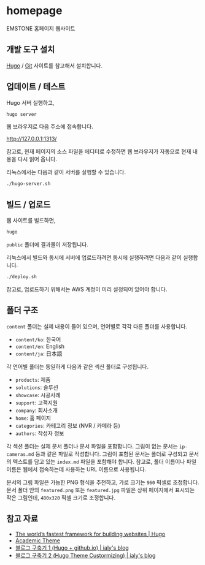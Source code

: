 # homepage

EMSTONE 홈페이지 웹사이트

## 개발 도구 설치

[Hugo](https://gohugo.io/getting-started/installing/) /
[Git](https://git-scm.com/) 사이트를 참고해서 설치합니다.

## 업데이트 / 테스트

Hugo 서버 실행하고,

```sh
hugo server
```

웹 브라우저로 다음 주소에 접속합니다.

http://127.0.0.1:1313/

참고로, 현재 페이지의 소스 파일을 에디터로 수정하면 웹 브라우저가 자동으로 현재 내용을 다시 읽어 옵니다.

리눅스에서는 다음과 같이 서버를 실행할 수 있습니다.

```sh
./hugo-server.sh
```

## 빌드 / 업로드

웹 사이트를 빌드하면,

```sh
hugo
```

`public` 폴더에 결과물이 저장됩니다.

리눅스에서 빌드와 동시에 서버에 업로드하려면 동시에 실행하려면 다음과 같이 실행합니다.

```sh
./deploy.sh
```

참고로, 업로드하기 위해서는 AWS 계정이 미리 설정되어 있어야 합니다.

## 폴더 구조

`content` 폴더는 실제 내용이 들어 있으며, 언어별로 각각 다른 폴더를 사용합니다.

- `content/ko`: 한국어
- `content/en`: English
- `content/ja`: 日本語

각 언어별 폴더는 동일하게 다음과 같은 섹션 폴더로 구성됩니다.

- `products`: 제품
- `solutions`: 솔루션
- `showcase`: 시공사례
- `support`: 고객지원
- `company`: 회사소개
- `home`: 홈 페이지
- `categories`: 카테고리 정보 (NVR / 카메라 등)
- `authors`: 작성자 정보

각 섹션 폴더는 실제 문서 폴더나 문서 파일을 포함합니다. 그림이 없는 문서는 `ip-cameras.md` 등과 같은 파일로 작성합니다. 그림이 포함된 문서는 폴더로 구성되고 문서의 텍스트를 담고 있는 `index.md` 파일을 포함해야 합니다. 참고로, 폴더 이름이나 파일 이름은 웹에서 접속하는데 사용하는 URL 이름으로 사용됩니다.

문서의 그림 파일은 가능한 PNG 형식을 추천하고, 가로 크기는 `960` 픽셀로 조정합니다. 문서 폴더 안의 `featured.png` 또는 `featured.jpg` 파일은 상위 페이지에서 표시되는 작은 그림인데, `480x320` 픽셀 크기로 조정합니다.

## 참고 자료

- [The world’s fastest framework for building websites | Hugo](https://gohugo.io/)
- [Academic Theme](https://sourcethemes.com/academic/)
- [블로그 구축기 1 (Hugo + github.io) | ialy's blog](https://ialy1595.github.io/post/blog-construct-1/)
- [블로그 구축기 2 (Hugo Theme Custormizing) | ialy's blog](https://ialy1595.github.io/post/blog-construct-2/)
